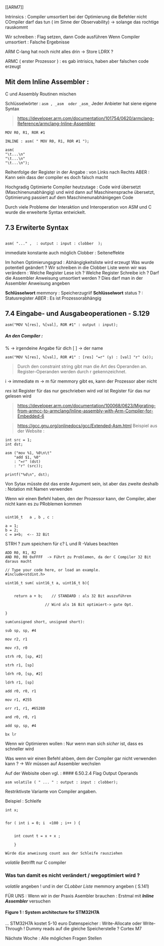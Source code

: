 [[ARM7]]


Intrinsics : Compiler umsortiert bei der Optimierung die Befehler nicht 
	COmpiler darf das tun ( im Sinne der Observability) -> solange das rochtige rauskommt

Wir schreiben : Flag setzen, dann Code ausführen
	Wenn Compiler umsortiert : Falsche Ergebnisse 

ARM C-lang hat noch nicht alles drin -> Store LDRX ? 

ARMC ( erster Prozessor ) : es gab intrisics, haben aber falschen code erzeugt

## Mit dem Inline Assembler : 
C und Assembly Routinen mischen 

Schlüsselwörter : ``` asm , _asm  oder _asm_ ```
Jeder Anbieter hat siene eigene Syntax 

>
>https://developer.arm.com/documentation/101754/0620/armclang-Reference/armclang-Inline-Assembler

```
MOV R0, R1, ROR #1

INLINE : asm( " MOV R0, R1, ROR #1 ");
```

```
asm( 
"\t...\n"
"\t...\n"
"\t...\n");
```

Reihenfolge der Register in der Angabe : von Links nach Rechts 
	ABER : Kann sein dass der compiler es doch falsch macht 

Hochgradig Optimierte Compiler heutzutage : Code wird übersetzt (Maschinenunabhängig) und wird dann auf Maschinensprache übersetzt, Optimierung passiert auf dem Maschinenunabhänigegen Code


Durch viele Probleme der Interaktion und Interoperation von ASM und C wurde die erweiterte Syntax entwickelt. 


## 7.3 Erwiterte Syntax 

```

asm( "..." ,  : output : input : clobber  );
```
immediate konstante auch möglich 
Clobber : Seiteneffekte 

Im hohen Optimierungsgrad : Abhängigkeitsliste wird erzeugt 
	Was wurde potentiell geändert  ?
Wir schreiben in die Clobber Liste wenn wir was verändern : 
	Welche Register Lese ich ? 
	Welche Register Schreibe ich ? 
	Darf die Assembler Anweisung umsortiert werden ? 
		Dies darf man in der Assembler Anweisung angeben 

**Schlüsselwort** memmory : Speicherzugriif 
**Schlüsselwort** status ? : Statusregister
*ABER* : Es ist Prozessorabhängig 

## 7.4 Eingabe- und Ausgabeoperationen - S.129


```
asm("MOV %[res], %[val], ROR #1" : output : input);
```

##### An den Compiler : 
% -> irgendeine Angabe für dich 
[ ] -> der name 

```
asm("MOV %[res], %[val], ROR #1" : [res] "=r" (y) : [val] "r" (x));
```

> Durch den constraint string gibt man die Art des Operanden an. Register–Operanden werden durch r gekennzeichnet.

i -> immediate 
m -> m für memmory gibt es, kann der Prozessor aber nicht 

*res* ist Register für das nur geschrieben wird
*val* ist Register für das nur gelesen wird 

> https://developer.arm.com/documentation/100068/0623/Migrating-from-armcc-to-armclang/Inline-assembly-with-Arm-Compiler-for-Embedded-6


> https://gcc.gnu.org/onlinedocs/gcc/Extended-Asm.html
Beispiel aus der Website : 
```
int src = 1;
int dst;   

asm ("mov %1, %0\n\t"
    "add $1, %0"
    : "=r" (dst) 
    : "r" (src));

printf("%d\n", dst);
```

Von Sytax müsste dst das erste Argument sein, ist aber das zweite 
deshalb : Notation mit Namen verwenden 


Wenn wir einen Befehl haben, den der Prozessor kann, der Compiler, aber nicht kann es zu PRoblemen kommen 


```

uint16_t   a , b , c :

a = 1; 
b = 2;
c = a+b;  <-- 32 Bit 
```
STRH ? zum speichern für c? 
L und R -Values beachten 

```
ADD R0, R1, R2
AND R0, R0 0xFFFF  -> Führt zu Problemen, da der C Compiler 32 Bit daraus macht 
```

```
// Type your code here, or load an example.
#include<stdint.h>

uint16_t sum( uint16_t a, uint16_t b){

  
	return a + b;    // STANDARD : als 32 Bit auszuführen

				  // Wird als 16 Bit optimiert-> gute Opt.

}

```

```
sum(unsigned short, unsigned short):

sub sp, sp, #4

mov r2, r1

mov r3, r0

strh r0, [sp, #2]

strh r1, [sp]

ldrh r0, [sp, #2]

ldrh r1, [sp]

add r0, r0, r1

mov r1, #255

orr r1, r1, #65280

and r0, r0, r1

add sp, sp, #4

bx lr

```

Wenn wir Optimieren wollen : Nur wenn man sich *sicher* ist, dass es schneller wird 

Was wenn wir einen Befehl ahben, dem der Compiler gar nicht verwenden kann ? 
	-> Wir müssen auf Assembler wechslen 

Auf der Webisite oben vgl. : #### 6.50.2.4 Flag Output Operands

```
asm volatile ( " ... " : output : input : clobber);
```
Restriktivste Variante von Compiler angaben.

Beispiel : Schleife

```
int x;


for ( int i = 0; i  <100 ; i++ ) {

		
	int count t = x + x ;

	}

Würde die anweisung count aus der Schleife rausziehen
```

*volatile* Betrifft nur C compiler 


### Was tun damit es nicht verändert / wegoptimiert wird ? 
*volatile* angeben ! und in der *CLobber Liste* memmory angeben ( S.141)

FÜR UNS : Wenn wir in der Praxis Asembler brauchen : Erstmal mit ***Inline Assembler*** versuchen 


#### Figure 1 : System architecture for STM32H7A
...
STM32H7A kostet 5-10 euro
Datenspeicher : Write-Allocate oder Write-Through ! 
Dummy reads auf die gleiche Speicherstelle ?
Cortex M7

Nächste Woche : Alle möglichen Fragen Stellen 




